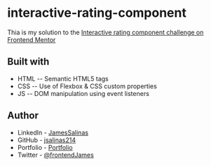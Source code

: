 # interactive-rating-component

Thia is my solution to the [Interactive rating component challenge on Frontend Mentor](https://www.frontendmentor.io/challenges/interactive-rating-component-koxpeBUmI)

## Built with
- HTML -- Semantic HTML5 tags
- CSS -- Use of Flexbox & CSS custom properties
- JS -- DOM manipulation using event listeners

## Author
- LinkedIn - [JamesSalinas](https://www.linkedin.com/in/james-salinas-06a505199)
- GitHub - [jsalinas214](https://www.github.com/jsalinas214) 
- Portfolio - [Portfolio](http://james-salinas.com/)
- Twitter - [@frontendJames](https://twitter.com/frontendJames)


